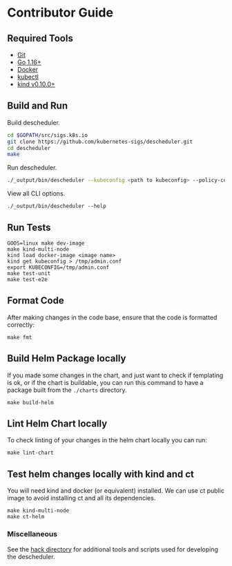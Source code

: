 # Contributor Guide

## Required Tools

- [Git](https://git-scm.com/downloads)
- [Go 1.16+](https://golang.org/dl/)
- [Docker](https://docs.docker.com/install/)
- [kubectl](https://kubernetes.io/docs/tasks/tools/install-kubectl)
- [kind v0.10.0+](https://kind.sigs.k8s.io/)

## Build and Run

Build descheduler.
```sh
cd $GOPATH/src/sigs.k8s.io
git clone https://github.com/kubernetes-sigs/descheduler.git
cd descheduler
make
```

Run descheduler.
```sh
./_output/bin/descheduler --kubeconfig <path to kubeconfig> --policy-config-file <path-to-policy-file> --v 1
```

View all CLI options.
```
./_output/bin/descheduler --help
```

## Run Tests
```
GOOS=linux make dev-image
make kind-multi-node
kind load docker-image <image name>
kind get kubeconfig > /tmp/admin.conf
export KUBECONFIG=/tmp/admin.conf
make test-unit
make test-e2e
```

## Format Code

After making changes in the code base, ensure that the code is formatted correctly:

```
make fmt
```

## Build Helm Package locally

If you made some changes in the chart, and just want to check if templating is ok, or if the chart is buildable, you can run this command to have a package built from the `./charts` directory.

```
make build-helm
```

## Lint Helm Chart locally

To check linting of your changes in the helm chart locally you can run:

```
make lint-chart
```

## Test helm changes locally with kind and ct

You will need kind and docker (or equivalent) installed. We can use ct public image to avoid installing ct and all its dependencies.


```
make kind-multi-node
make ct-helm
```

### Miscellaneous
See the [hack directory](https://github.com/kubernetes-sigs/descheduler/tree/master/hack) for additional tools and scripts used for developing the descheduler.
